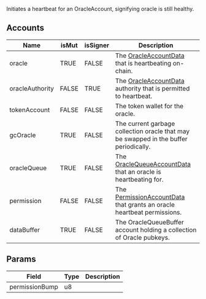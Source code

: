 Initiates a heartbeat for an OracleAccount, signifying oracle is still healthy.

## Accounts
|Name|isMut|isSigner|Description|
|--|--|--|--|
| oracle | TRUE | FALSE | The [OracleAccountData](/idl/accounts/OracleAccountData) that is heartbeating on-chain. | 
| oracleAuthority | FALSE | TRUE | The [OracleAccountData](/idl/accounts/OracleAccountData) authority that is permitted to heartbeat. | 
| tokenAccount | FALSE | FALSE | The token wallet for the oracle. | 
| gcOracle | TRUE | FALSE | The current garbage collection oracle that may be swapped in the buffer periodically. | 
| oracleQueue | TRUE | FALSE | The [OracleQueueAccountData](/idl/accounts/OracleQueueAccountData) that an oracle is heartbeating for. | 
| permission | FALSE | FALSE | The [PermissionAccountData](/idl/accounts/PermissionAccountData) that grants an oracle heartbeat permissions. | 
| dataBuffer | TRUE | FALSE | The OracleQueueBuffer account holding a collection of Oracle pubkeys. | 
## Params
|Field|Type|Description|
|--|--|--|
| permissionBump |  u8 |  |
